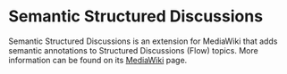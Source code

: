 # Semantic Structured Discussions

Semantic Structured Discussions is an extension for MediaWiki that adds semantic annotations to Structured Discussions
(Flow) topics. More information can be found on its
[MediaWiki](https://www.mediawiki.org/wiki/Extension:Semantic_Structured_Discussions) page.
